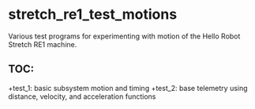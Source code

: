 # stretch_re1_test_motions

Various test programs for experimenting with motion of the Hello Robot Stretch RE1 machine.

## TOC:
+test_1: basic subsystem motion and timing
+test_2: base telemetry using distance, velocity, and acceleration functions
